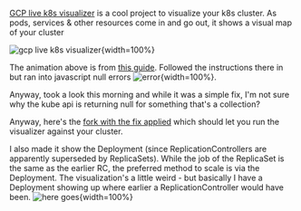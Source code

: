 <!--
PostId: 2061811919130731355
Title    : Kubernetes cluster visualizer
Labels   : kubernetes, visualization, tips
Format	 : markdown
Published: true
-->

[GCP live k8s visualizer](https://github.com/brendandburns/gcp-live-k8s-visualizer) is a cool project to visualize
your k8s cluster. As pods, services & other resources come in and go out, it shows a visual map of your cluster

![gcp live k8s visualizer](https://i.imgur.com/fcrtlwI.gif){width=100%}

The animation above is from [this guide](http://kubecloud.io/guide-setting-up-visualizer-for-kubernetes/).
Followed the instructions there in but ran into javascript null errors ![error](https://i.imgur.com/SyAhXFG.png){width=100%}.

Anyway, took a look this morning and while it was a simple fix, I'm not sure why the kube api is returning null for something
that's a collection?

Anyway, here's the [fork with the fix applied](https://github.com/raghur/gcp-live-k8s-visualizer) which should let you run the visualizer against your cluster.

I also made it show the Deployment (since ReplicationControllers are apparently superseded by ReplicaSets). While the job
of the ReplicaSet is the same as the earlier RC, the preferred method to scale is via the Deployment.
The visualization's a little weird - but basically I have a Deployment showing up where earlier a ReplicationController would
have been.
![here goes](https://i.imgur.com/RZhUhU4.png){width=100%}

